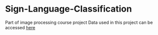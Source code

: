 # Sign-Language-Classification
Part of image processing course project
Data used in this project can be accessed [here](https://www.kaggle.com/datasets/muhammadalbrham/rgb-arabic-alphabets-sign-language-dataset/data)
